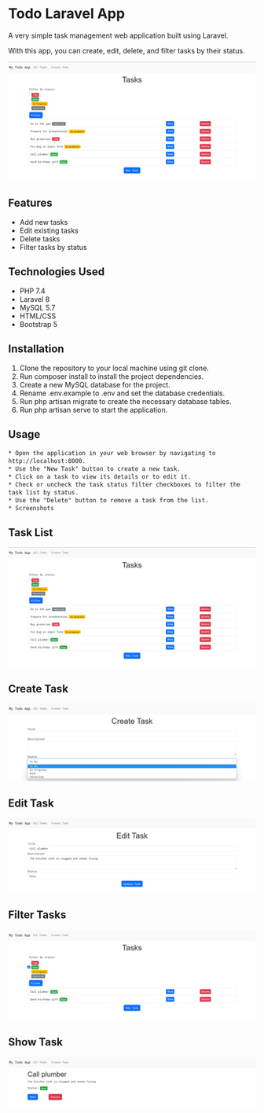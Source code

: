 # Todo Laravel App

A very simple task management web application built using Laravel.

With this app, you can create, edit, delete, and filter tasks by their status.


![Task List](/screenshots/index.png)

## Features
* Add new tasks
* Edit existing tasks
* Delete tasks
* Filter tasks by status

## Technologies Used
- PHP 7.4
- Laravel 8
- MySQL 5.7
- HTML/CSS
- Bootstrap 5

## Installation
1. Clone the repository to your local machine using git clone.
2. Run composer install to install the project dependencies.
3. Create a new MySQL database for the project.
4. Rename .env.example to .env and set the database credentials.
5. Run php artisan migrate to create the necessary database tables.
6. Run php artisan serve to start the application.

## Usage
    * Open the application in your web browser by navigating to http://localhost:8000.
    * Use the "New Task" button to create a new task.
    * Click on a task to view its details or to edit it.
    * Check or uncheck the task status filter checkboxes to filter the task list by status.
    * Use the "Delete" button to remove a task from the list.
    * Screenshots

## Task List
![Task List Screenshot](/screenshots/index.png)

## Create Task
![Create Task Screenshot](/screenshots/create.png)

## Edit Task
![Edit Task Screenshot](/screenshots/edit.png)

## Filter Tasks
![Filter Tasks by Status Screenshot](/screenshots/filtered.png)

## Show Task
![Show Task Screenshot](/screenshots/show.png)
